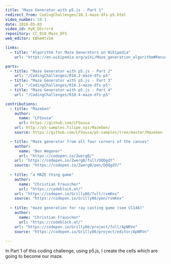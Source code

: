 ```yaml
---
title: "Maze Generator with p5.js - Part 1"
redirect_from: CodingChallenges/10.1-maze-dfs-p5.html
video_number: 10.1
date: 2016-05-03
video_id: HyK_Q5rrcr4
repository: CC_010_Maze_DFS
web_editor: EBkm4txSA

links:
  - title: "Algorithm for Maze Generators on Wikipedia"
    url: "https://en.wikipedia.org/wiki/Maze_generation_algorithm#Recursive_backtracker"

parts:
  - title: "Maze Generator with p5.js - Part 2"
    url: "/CodingChallenges/010.2-maze-dfs-p5"
  - title: "Maze Generator with p5.js - Part 3"
    url: "/CodingChallenges/010.3-maze-dfs-p5"
  - title: "Maze Generator with p5.js - Part 4"
    url: "/CodingChallenges/010.4-maze-dfs-p5"

contributions:
  - title: "MazeGen"
    author:
      name: "LFSousa"
      url: https://github.com/LFSousa
    url: http://p5-samples.filipe.xyz/MazeGen/
    source: https://github.com/LFSousa/p5-samples/tree/master/MazeGen

  - title: "Maze generator from all four corners of the canvas"
    author:
      name: "Ben Wegener"
      url: "https://codepen.io/ZwergB/"
    url: "https://codepen.io/ZwergB/full/OQQgdY"
    source: "https://codepen.io/ZwergB/pen/OQQgdY/"
    
  - title: "a MAZE thing game"
    author:
      name: "Christian Frauscher"
      url: "https://codeblock.at/"
    url: "https://codepen.io/Grilly86/full/rvmKex"
    source: "https://codepen.io/Grilly86/pen/rvmKex"
    
  - title: "maze generation for ray casting game (see CC146)"
    author:
      name: "Christian Frauscher"
      url: "https://codeblock.at/"
    url: "https://codepen.io/Grilly86/project/full/ApNRVn"
    source: "https://codepen.io/Grilly86/project/editor/ApNRVn"
    
---
```


In Part 1 of this coding challenge, using p5.js, I create the cells which are going to become our maze.
